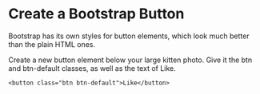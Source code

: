 # Create a Bootstrap Button

Bootstrap has its own styles for button elements, which look much better than the plain HTML ones.

Create a new button element below your large kitten photo. Give it the btn and btn-default classes, as well as the text of Like.

```
<button class="btn btn-default">Like</button>
```
